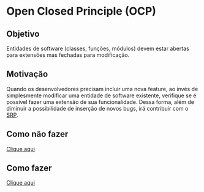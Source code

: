 # **Open Closed Principle (OCP)**

## **Objetivo**

Entidades de software (classes, funções, módulos) devem estar abertas para extensões mas fechadas para modificação.

## **Motivação**

Quando os desenvolvedores precisam incluir uma nova feature, ao invés de simplesmente modificar uma entidade de software existente, verifique se é possível fazer uma extensão de sua funcionalidade. Dessa forma, além de diminuir a possibilidade de inserção de novos bugs, irá contribuir com o [SRP](https://github.com/edualb/solid/tree/main/single_responsability_principle).

## **Como não fazer**

[Clique aqui](https://github.com/edualb/solid/tree/main/open_closed_principle/wrong)

## **Como fazer**

[Clique aqui](https://github.com/edualb/solid/tree/main/open_closed_principle/correct)